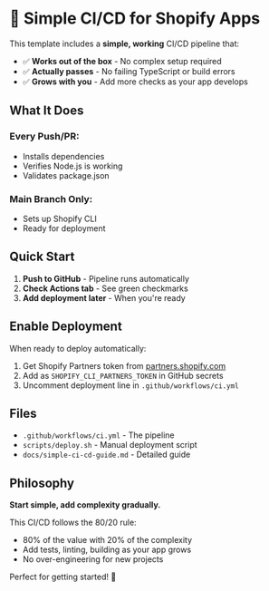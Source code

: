 # 🚀 Simple CI/CD for Shopify Apps

This template includes a **simple, working** CI/CD pipeline that:

- ✅ **Works out of the box** - No complex setup required
- ✅ **Actually passes** - No failing TypeScript or build errors
- ✅ **Grows with you** - Add more checks as your app develops

## What It Does

### Every Push/PR:
- Installs dependencies
- Verifies Node.js is working
- Validates package.json

### Main Branch Only:
- Sets up Shopify CLI
- Ready for deployment

## Quick Start

1. **Push to GitHub** - Pipeline runs automatically
2. **Check Actions tab** - See green checkmarks
3. **Add deployment later** - When you're ready

## Enable Deployment

When ready to deploy automatically:

1. Get Shopify Partners token from [partners.shopify.com](https://partners.shopify.com)
2. Add as `SHOPIFY_CLI_PARTNERS_TOKEN` in GitHub secrets
3. Uncomment deployment line in `.github/workflows/ci.yml`

## Files

- `.github/workflows/ci.yml` - The pipeline
- `scripts/deploy.sh` - Manual deployment script
- `docs/simple-ci-cd-guide.md` - Detailed guide

## Philosophy

**Start simple, add complexity gradually.**

This CI/CD follows the 80/20 rule:
- 80% of the value with 20% of the complexity
- Add tests, linting, building as your app grows
- No over-engineering for new projects

Perfect for getting started! 🎯 